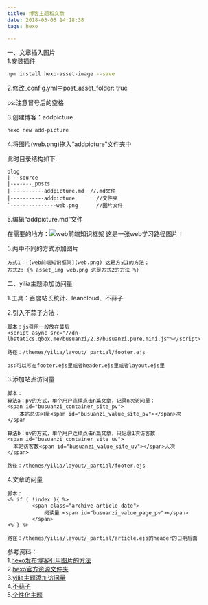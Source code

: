 ```yaml
---
title: 博客主题和文章
date: 2018-03-05 14:18:38
tags: hexo

---
```


一、文章插入图片   
1.安装插件
``` bash
npm install hexo-asset-image --save
```
2.修改_config.yml中post_asset_folder: true

ps:注意冒号后的空格

3.创建博客：addpicture
``` bash
hexo new add-picture
```
4.将图片(web.png)拖入“addpicture”文件夹中

此时目录结构如下:

	blog
	|---source
	|-------_posts
	|-----------addpicture.md  //.md文件
	|-----------addpicture       //文件夹
	`---------------web.png      //图片文件

5.编辑“addpicture.md”文件

<!--放入图片格式:![web前端知识框架](web.png)-->
在需要的地方：![web前端知识框架](web.png) 这是一张web学习路径图片！

5.两中不同的方式添加图片

	方式1：![web前端知识框架](web.png) 这是方式1的方法；
	方式2: {% asset_img web.png 这是方式2的方法 %}
二、yilia主题添加访问量

1.工具：百度站长统计、leancloud、不蒜子   

2.引入不蒜子方法：
	
	脚本：js引用一般放在最后
	<script async src="//dn-lbstatics.qbox.me/busuanzi/2.3/busuanzi.pure.mini.js"></script>
	
	路径：/themes/yilia/layout/_partial/footer.ejs
	
	ps:可以写在footer.ejs里或者header.ejs里或者layout.ejs里
3.添加站点访问量
	
	脚本：
	算法a：pv的方式，单个用户连续点击n篇文章，记录n次访问量：
	<span id="busuanzi_container_site_pv">
	    本站总访问量<span id="busuanzi_value_site_pv"></span>次
	</span
	
	算法b：uv的方式，单个用户连续点击n篇文章，只记录1次访客数
	<span id="busuanzi_container_site_uv">
	  本站访客数<span id="busuanzi_value_site_uv"></span>人次
	</span>
	
	路径：/themes/yilia/layout/_partial/footer.ejs
4.文章访问量
	
	脚本：
	<% if ( !index ){ %>
			<span class="archive-article-date">
				阅读量 <span id="busuanzi_value_page_pv"></span>
			</span>
	<% } %>
	
	路径：/themes/yilia/layout/_partial/article.ejs的header的日期后面

参考资料：   
1.[hexo发布博客引用图片的方法](https://zhuanyongxigua.github.io/2017/05/19/Hexo发布博客引用自带图片的方法/)   
2.[hexo官方资源文件夹](https://hexo.io/zh-cn/docs/asset-folders.html)  
3.[yilia主题添加访问量](http://www.lookk.cn/2017/12/09/hexo-yilia主题添加文章访问量统计/)   
4.[不蒜子](http://ibruce.info/2015/04/04/busuanzi/)  
5.[个性化主题](https://blog.csdn.net/qq_33699981/article/details/72716951)